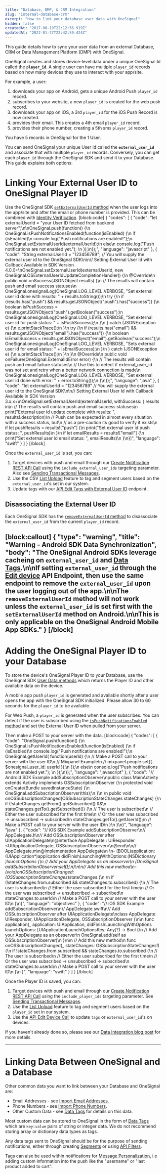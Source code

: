 ```yaml
---
title: "Database, DMP, & CRM Integration"
slug: "internal-database-crm"
excerpt: "How to link your database user data with OneSignal"
hidden: false
createdAt: "2017-06-19T22:12:56.919Z"
updatedAt: "2022-01-27T22:42:59.424Z"
---
```

This guide details how to sync your user data from an external Database, CRM or Data Management Platform (DMP) with OneSignal.

OneSignal creates and stores device-level data under a unique OneSignal Id called the **`player_id`**. A single user can have multiple `player_id` records based on how many devices they use to interact with your app/site. 

For example, a user: 
1. downloads your app on Android, gets a unique Android Push `player_id` record.
2. subscribes to your website, a new `player_id` is created for the web push record.
3. downloads your app on iOS, a 3rd `player_id` for the iOS Push Record is now created.
4. provides their email. This creates a 4th email `player_id` record.
5. provides their phone number, creating a 5th sms `player_id` record.

You have 5 records in OneSignal for the 1 User.

You can send OneSignal your unique User Id called the **`external_user_id`** and associate that with multiple `player_id` records. Conversely, you can get each `player_id` through the OneSignal SDK and send it to your Database. This guide explains both options:

# Linking Your External User ID to OneSignal Player ID

Use the OneSignal SDK [`setExternalUserId` method](doc:external-user-ids) when the user logs into the app/site and after the email or phone number is provided. This can be combined with [Identity Verification](doc:identity-verification).
[block:code]
{
  "codes": [
    {
      "code": "let externalUserId = \"your User ID fetched from backend server\";\n\nOneSignal.push(function() {\n  OneSignal.isPushNotificationsEnabled(function(isEnabled) {\n    if (isEnabled)\n      console.log(\"Push notifications are enabled!\");\n      OneSignal.setExternalUserId(externalUserId);\n    else\n      console.log(\"Push notifications are not enabled yet.\");    \n  });\n});",
      "language": "javascript"
    },
    {
      "code": "String externalUserId = \"123456789\"; // You will supply the external user id to the OneSignal SDK\n\n// Setting External User Id with Callback Available in SDK Version 4.0.0+\nOneSignal.setExternalUserId(externalUserId, new OneSignal.OSExternalUserIdUpdateCompletionHandler() {\n   @Override\n   public void onSuccess(JSONObject results) {\n      // The results will contain push and email success statuses\n      OneSignal.onesignalLog(OneSignal.LOG_LEVEL.VERBOSE, \"Set external user id done with results: \" + results.toString());\n      try {\n         if (results.has(\"push\") && results.getJSONObject(\"push\").has(\"success\")) {\n            boolean isPushSuccess = results.getJSONObject(\"push\").getBoolean(\"success\");\n            OneSignal.onesignalLog(OneSignal.LOG_LEVEL.VERBOSE, \"Set external user id for push status: \" + isPushSuccess);\n         }\n      } catch (JSONException e) {\n         e.printStackTrace();\n      }\n      try {\n         if (results.has(\"email\") && results.getJSONObject(\"email\").has(\"success\")) {\n            boolean isEmailSuccess = results.getJSONObject(\"email\").getBoolean(\"success\");\n            OneSignal.onesignalLog(OneSignal.LOG_LEVEL.VERBOSE, \"Sets external user id for email status: \" + isEmailSuccess);\n         }\n      } catch (JSONException e) {\n         e.printStackTrace();\n      }\n   }\n   @Override\n   public void onFailure(OneSignal.ExternalIdError error) {\n      // The results will contain push and email failure statuses\n      // Use this to detect if external_user_id was not set and retry when a better network connection is made\n      OneSignal.onesignalLog(OneSignal.LOG_LEVEL.VERBOSE, \"Set external user id done with error: \" + error.toString());\n   }\n});",
      "language": "java"
    },
    {
      "code": "let externalUserId = \"123456789\" // You will supply the external user id to the OneSignal SDK\n\n// Setting External User Id with Callback Available in SDK Version 3.x.x+\nOneSignal.setExternalUserId(externalUserId, withSuccess: { results in\n  // The results will contain push and email success statuses\n  print(\"External user id update complete with results: \", results!.description)\n  // Push can be expected in almost every situation with a success status, but\n  // as a pre-caution its good to verify it exists\n  if let pushResults = results![\"push\"] {\n    print(\"Set external user id push status: \", pushResults)\n  }\n  if let emailResults = results![\"email\"] {\n      print(\"Set external user id email status: \", emailResults)\n  }\n})",
      "language": "swift"
    }
  ]
}
[/block]

Once the `external_user_id` is set, you can:
1. Target devices with push and email through our [Create Notification REST API Call](ref:create-notification) using the `include_external_user_ids` targeting parameter. Also see [Sending Transactional Messages](doc:transactional-messages).
2. Use the CSV [List Upload](doc:import-user-tags) feature to tag and segment users based on the `external_user_id`'s set in our system.
3. Update tags with our [API Edit Tags with External User ID](https://documentation.onesignal.com/reference/edit-tags-with-external-user-id) endpoint.

## Disassociating the External User ID

Each OneSignal SDK has the [`removeExternalUserId` method](doc:external-user-ids) to disassociate the `external_user_id` from the current `player_id` record. 

[block:callout]
{
  "type": "warning",
  "title": "Warning - Android SDK Data Synchronization",
  "body": "The OneSignal Android SDKs leverage cacheing on `external_user_id` and [Data Tags](doc:add-user-data-tags).\n\nIf setting `external_user_id` through the [Edit device](ref:edit-device) API Endpoint, then use the same endpoint to remove the `external_user_id` upon the user logging out of the app.\n\nThe `removeExternalUserId` method will not work unless the `external_user_id` is set first with the `setExternalUserId` method on Android.\n\nThis is only applicable on the OneSignal Android Mobile App SDKs."
}
[/block]
----

# Adding the OneSignal Player ID to your Database

To store the device's OneSignal Player ID to your Database, use the OneSignal SDK [User Data methods](doc:sdk-reference#user-status) which returns the Player ID and other available data on the device.

A mobile app push `player_id` is generated and available shortly after a user opens the app with the OneSignal SDK initialized. Please allow 30 to 60 seconds for the `player_id` to be available.

For Web Push, a `player_id` is generated when the user subscribes. You can detect if the user is subscribed using the [`isPushNotificationsEnabled` method](doc:web-push-sdk#ispushnotificationsenabled) and set the External User ID when pulled from your server.

Then make a POST to your server with the data.
[block:code]
{
  "codes": [
    {
      "code": "OneSignal.push(function() {\n  OneSignal.isPushNotificationsEnabled(function(isEnabled) {\n    if (isEnabled)\n      console.log(\"Push notifications are enabled!\");\n      OneSignal.getUserId( function(userId) {\n        // Make a POST call to your server with the user ID\n        // Mixpanel Example\n        // mixpanel.people.set({ $onesignal_user_id: userId });\n      });\n    else\n      console.log(\"Push notifications are not enabled yet.\");    \n  });\n});",
      "language": "javascript"
    },
    {
      "code": "// Android SDK Example addSubscriptionObserver\npublic class MainActivity extends Activity implements OSSubscriptionObserver {\n  protected void onCreate(Bundle savedInstanceState) {\n    OneSignal.addSubscriptionObserver(this);\n  }\n  \n  public void onOSSubscriptionChanged(OSSubscriptionStateChanges stateChanges) {\n    if (!stateChanges.getFrom().getSubscribed() &&\n        stateChanges.getTo().getSubscribed()) {\n         // The user is subscribed\n         // Either the user subscribed for the first time\n         // Or the user was subscribed -> unsubscribed -> subscribed\n         stateChanges.getTo().getUserId();\n         // Make a POST call to your server with the user ID\n      }\n  }\n}",
      "language": "java"
    },
    {
      "code": "// iOS SDK Example addSubscriptionObserver\n// AppDelegate.h\n// Add OSSubscriptionObserver after UIApplicationDelegate\n@interface AppDelegate : UIResponder <UIApplicationDelegate, OSSubscriptionObserver>\n@end\n\n// AppDelegate.m\n@implementation AppDelegate\n  \n- (BOOL)application:(UIApplication*)application didFinishLaunchingWithOptions:(NSDictionary *)launchOptions {\n  // Add your AppDelegate as an obsserver\n  [OneSignal addSubscriptionObserver:self];\n}\n\n// Add this new method\n- (void)onOSSubscriptionChanged:(OSSubscriptionStateChanges*)stateChanges {\n  \n    if (!stateChanges.from.subscribed && stateChanges.to.subscribed) {\n         // The user is subscribed\n         // Either the user subscribed for the first time\n         // Or the user was subscribed -> unsubscribed -> subscribed\n         stateChanges.to.userId\n        // Make a POST call to your server with the user ID\n    }\n}",
      "language": "objectivec"
    },
    {
      "code": "// iOS SDK Example addSubscriptionObserver\n// AppDelegate.swift\n// Add OSSubscriptionObserver after UIApplicationDelegate\nclass AppDelegate: UIResponder, UIApplicationDelegate, OSSubscriptionObserver {\n\n   func application(_ application: UIApplication, didFinishLaunchingWithOptions launchOptions: [UIApplicationLaunchOptionsKey: Any]?) -> Bool {\n      // Add your AppDelegate as an obsserver\n      OneSignal.add(self as OSSubscriptionObserver)\n   }\n\n   // Add this new method\n   func onOSSubscriptionChanged(_ stateChanges: OSSubscriptionStateChanges!) {\n      if !stateChanges.from.subscribed && stateChanges.to.subscribed {\n         // The user is subscribed\n         // Either the user subscribed for the first time\n         // Or the user was subscribed -> unsubscribed -> subscribed\n         stateChanges.to.userId\n        // Make a POST call to your server with the user ID\n      }\n   }",
      "language": "swift"
    }
  ]
}
[/block]

Once the Player ID is saved, you can:
1. Target devices with push and email through our [Create Notification REST API Call](ref:create-notification) using the `include_player_ids` targeting parameter. See [Sending Transactional Messages](doc:transactional-messages).
2. Use the [List Upload](doc:import-user-tags) feature to tag and segment users based on the `player_id` set in our system.
3. Use the [API Edit Device Call](https://documentation.onesignal.com/reference#edit-device) to update `tags` or `external_user_id`'s on devices.

If you haven't already done so, please see our [Data Integration blog post](https://onesignal.com/blog/data-integration-and-tagging-using-onesignal/) for more details.

----

# Linking Data Between OneSignal and a Database

Other common data you want to link between your Database and OneSignal are:
- Email Addresses - see [Import Email Addresses](doc:import-email-addresses).
- Phone Numbers - see [Import Phone Numbers](doc:import-phone-numbers).
- Other Custom Data - see [Data Tags](doc:add-user-data-tags) for details on this data.

Most custom data can be stored to OneSignal in the form of [Data Tags](doc:add-user-data-tags) which are `key:value` pairs of string or integer data. We do not recommend storing array or dictionary data types as tags.

Any data tags sent to OneSignal should be for the purpose of sending notifications, either through creating [Segments](doc:segmentation) or using [API Filters](https://documentation.onesignal.com/reference/create-notification#send-to-users-based-on-filters).

Tags can also be used within notifications for [Message Personalization](doc:personalization), i.e adding custom information into the push like the "username" or "last product added to cart".